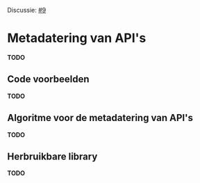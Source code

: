 Discussie: [#9](https://github.com/pietercolpaert/generieke-hypermedia-api/issues/9)

# Metadatering van API's

__TODO__

## Code voorbeelden

__TODO__

## Algoritme voor de metadatering van API's

__TODO__

## Herbruikbare library

__TODO__

